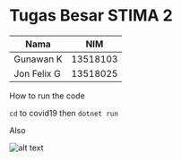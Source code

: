 # Tugas Besar STIMA 2

| Nama             | NIM |
| ---------------- | --- |
| Gunawan K        | 13518103 |
| Jon Felix G      | 13518025 |


How to run the code

`cd` to covid19 then `dotnet run`

Also 


![alt text](https://s1.zerochan.net/Lancer.%28Ereshkigal%29.600.2303142.jpg "We Must Protect Her Smile")